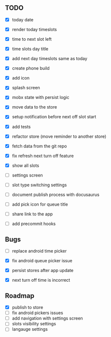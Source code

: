 ## TODO

- [x] today date
- [x] render today timeslots
- [x] time to next slot left
- [x] time slots day title
- [x] add next day timeslots same as today
- [x] create phone build
- [x] add icon
- [x] splash screen
- [x] mobx state with persist logic
- [x] move data to the store 
- [x] setup notification before next off slot start
- [x] add tests
- [x] refactor store (move reminder to another store)
- [x] fetch data from the git repo
- [x] fix refresh next turn off feature 
- [x] show all slots 
- [ ] settings screen
- [ ] slot type switching settings
- [ ] document publish process with docusaurus 
- [ ] add pick icon for queue title
- [ ] share link to the app
- [ ] add precommit hooks


## Bugs

- [ ] replace android time picker
- [x] fix android queue picker issue
- [x] persist stores after app update
- [x] next turn off time is incorrect


## Roadmap

- [x] publish to store
- [ ] fix android pickers issues
- [ ] add navigation with settings screen
- [ ] slots visibility settings
- [ ] langauge settings
